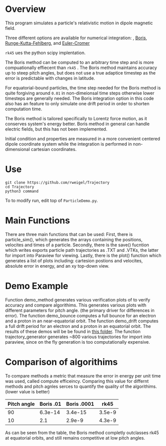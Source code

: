 # Overview

This program simulates a particle's relativistic motion in dipole magnetic field.

Three different options are available for numerical integration: , [Boris](https://books.google.com/books?id=S2lqgDTm6a4C&q=Borris#v=onepage&q=Boris&f=false),  [Runge-Kutta-Fehlberg](https://ntrs.nasa.gov/api/citations/19700031412/downloads/19700031412.pdf), and 
[Euler-Cromer](https://aapt.scitation.org/doi/10.1119/1.12478)


`rk45` ues the python scipy implentation.

The Boris method can be computed to an arbitrary time step and is more compuationally effiecent than `rk45` . The Boris method maintains accuracy up to steep pitch angles, but does not use a true adaptice timestep as the error is predictable with changes in latitude.

For equatorial-bound particles, the time step needed for the Boris method is quite forgiving around `0.01` in non-dimeionsal time steps otherwise lower timesteps are generally needed. The Boris integration option in this code also has an feature to only simulate one drift period in order to shorten computation time. 

The Boris method is tailored specifically to Lorentz force motion, as it conserves system's energy better. Boris method in general can handle electric fields, but this has not been implemented.

Initial condition and properties are measured in a more convenient centered dipole coordinate system while the integration is performed in non-dimensional cartesian coordinates.

# Use
```
git clone https://github.com/rweigel/Trajectory
cd Trajectory
python3 command
```

To to modify run, edit top of `ParticleDemo.py`.

# Main Functions
There are three main functions that can be used:
First, there is particle_sim(), which generates the arrays containing the positions, velocites and times of a particle.
Secondly, there is the save() fucntion which writes exports particle path trajectories as .TXT and .VTKs, the latter for import into Paraview for viewing.
Lastly, there is the plot() function which generates a list of plots including: cartesion postions and velocites, absolute error in energy, and an xy top-down view.

# Demo Example
Function demo_method generates various verification plots of to verify accuracy and compare algorithims. This generates various plots with different parameters for pitch angle. (the primary driver for differences in error).
The function demo_bounce computes a full bounce for an electron and a proton in an near-equatorial orbit. 
The function demo_drift computes a full drift period for an electron and a proton in an equatorial orbit. 
The results of these demos will be be found in [this folder](output).
The function trajectory_generator generates ~800 various trajectories for import into paraview, since on the fly generation is too computationally expensive. 
# Comparison of algorithims
To compare methods a metric that measure the error in energy per unit time was used, called compute efficeincy. Comparing this value for differnt methods and pitch agnles serces to quantify the quality of the algorithims. (lower value is better)

| Pitch angle | Boris .01 | Boris .0001 | rk45   |
|-------------|-----------|-------------|--------|
| 90          | 6.3e-14   | 3.4e-15     | 3.5e-9 |
| 10          | 2.1       | 2.9e-9      | 4.3e-9 |

As can be seen from the table, the Boris method completly outclasses rk45 at equatorial orbits, and still remains competitive at low pitch angles. 

